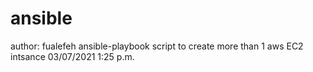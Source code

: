 # ansible
author: fualefeh
ansible-playbook script to create more than 1 aws EC2 intsance
03/07/2021 1:25 p.m.
